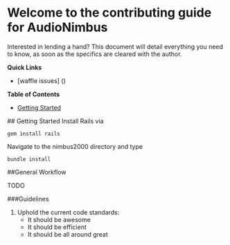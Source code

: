 # Welcome to the contributing guide for AudioNimbus

Interested in lending a hand? This document will detail everything you need to know, as soon as the specifics are cleared with the author. 

**Quick Links**
- [waffle issues] ()


**Table of Contents**
- [Getting Started](#quickstart)

##<a name="quickstart"></a> Getting Started
Install Rails via
```shell
gem install rails
```

Navigate to the nimbus2000 directory and type
```shell
bundle install
```

##<a name="generalworkflow"></a>General Workflow

TODO

###<a name="guidelines"></a>Guidelines

1. Uphold the current code standards:
    - It should be awesome
    - It should be efficient
    - It should be all around great